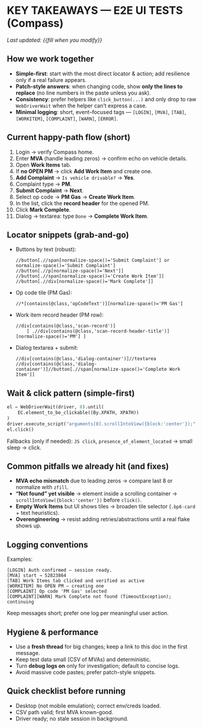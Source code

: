 # KEY TAKEAWAYS — E2E UI TESTS (Compass)

_Last updated: {{fill when you modify}}_

## How we work together
- **Simple-first**: start with the most direct locator & action; add resilience only if a real failure appears.
- **Patch-style answers**: when changing code, show **only the lines to replace** (no line numbers in the paste unless you ask).
- **Consistency**: prefer helpers like `click_button(...)` and only drop to raw `WebDriverWait` when the helper can’t express a case.
- **Minimal logging**: short, event–focused tags — `[LOGIN]`, `[MVA]`, `[TAB]`, `[WORKITEM]`, `[COMPLAINT]`, `[WARN]`, `[ERROR]`.

## Current happy-path flow (short)
1. Login → verify Compass home.
2. Enter **MVA** (handle leading zeros) → confirm echo on vehicle details.
3. Open **Work Items** tab.
4. If **no OPEN PM** → click **Add Work Item** and create one.
5. **Add Complaint** → `Is vehicle drivable?` → **Yes**.
6. Complaint type → **PM**.
7. **Submit Complaint** → **Next**.
8. Select op code → **PM Gas** → **Create Work Item**.
9. In the list, click the **record header** for the opened PM.
10. Click **Mark Complete**.
11. Dialog → textarea: type `Done` → **Complete Work Item**.

## Locator snippets (grab-and-go)
- Buttons by text (robust):  
  ```xpath
  //button[.//span[normalize-space()='Submit Complaint'] or normalize-space()='Submit Complaint']
  //button[.//p[normalize-space()='Next']]
  //button[.//span[normalize-space()='Create Work Item']]
  //button[.//div[normalize-space()='Mark Complete']]
  ```
- Op code tile (PM Gas):  
  ```xpath
  //*[contains(@class,'opCodeText')][normalize-space()='PM Gas']
  ```
- Work item record header (PM row):  
  ```xpath
  //div[contains(@class,'scan-record')]
      [ .//div[contains(@class,'scan-record-header-title')][normalize-space()='PM'] ]
  ```
- Dialog textarea + submit:  
  ```xpath
  //div[contains(@class,'dialog-container')]//textarea
  //div[contains(@class,'dialog-container')]//button[.//span[normalize-space()='Complete Work Item']]
  ```

## Wait & click pattern (simple-first)
```python
el = WebDriverWait(driver, 8).until(
    EC.element_to_be_clickable((By.XPATH, XPATH))
)
driver.execute_script("arguments[0].scrollIntoView({block:'center'});", el)
el.click()
```
Fallbacks (only if needed): `JS click`, `presence_of_element_located` → small sleep → click.

## Common pitfalls we already hit (and fixes)
- **MVA echo mismatch** due to leading zeros → compare last 8 or normalize with `zfill`.  
- **“Not found” yet visible** → element inside a scrolling container → `scrollIntoView({block:'center'})` before `click()`.
- **Empty Work Items** but UI shows tiles → broaden tile selector (`.bp6-card` + text heuristics).  
- **Overengineering** → resist adding retries/abstractions until a real flake shows up.

## Logging conventions
Examples:
```
[LOGIN] Auth confirmed — session ready.
[MVA] start → 52823864
[TAB] Work Items tab clicked and verified as active
[WORKITEM] No OPEN PM — creating one
[COMPLAINT] Op code 'PM Gas' selected
[COMPLAINT][WARN] Mark Complete not found (TimeoutException); continuing
```
Keep messages short; prefer one log per meaningful user action.

## Hygiene & performance
- Use a **fresh thread** for big changes; keep a link to this doc in the first message.
- Keep test data small (CSV of MVAs) and deterministic.
- Turn **debug logs on** only for investigation; default to concise logs.
- Avoid massive code pastes; prefer patch-style snippets.

## Quick checklist before running
- Desktop (not mobile emulation); correct env/creds loaded.
- CSV path valid; first MVA known-good.
- Driver ready; no stale session in background.
